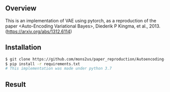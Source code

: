 ## Overview
This is an implementation of VAE using pytorch,
as a reproduction of the paper \<Auto-Encoding Variational Bayes\>, Diederik P Kingma, et al., 2013. (https://arxiv.org/abs/1312.6114)

## Installation
```bash
$ git clone https://github.com/mons2us/paper_reproduction/Autoencoding-Variational-Bayes.git
$ pip install -r requirements.txt
# This implementation was made under python 3.7
```

## Result
